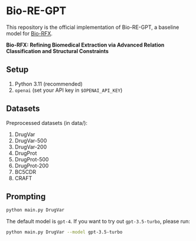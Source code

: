 # Bio-RE-GPT

This repository is the official implementation of Bio-RE-GPT, a baseline model for [Bio-RFX](https://github.com/Tschal-rsa/bio-rfx).

**Bio-RFX: Refining Biomedical Extraction via Advanced Relation Classification and Structural Constraints**

## Setup

1. Python 3.11 (recommended)
2. `openai` (set your API key in `$OPENAI_API_KEY`)

## Datasets

Preprocessed datasets (in data/):

1. DrugVar
2. DrugVar-500
3. DrugVar-200
4. DrugProt
5. DrugProt-500
6. DrugProt-200
7. BC5CDR
8. CRAFT

## Prompting

```bash
python main.py DrugVar
```

The default model is `gpt-4`. If you want to try out `gpt-3.5-turbo`, please run:

```bash
python main.py DrugVar --model gpt-3.5-turbo
```

